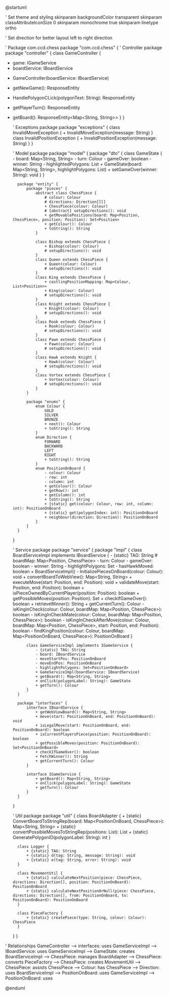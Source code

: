 @startuml


' Set theme and styling
skinparam backgroundColor transparent
skinparam classAttributeIconSize 0
skinparam monochrome true
skinparam linetype ortho

' Set direction for better layout
left to right direction

' Package com.ccd.chess
package "com.ccd.chess" {
' Controller package
package "controller" {
class GameController {
- game: IGameService
- boardService: IBoardService
+ GameController(boardService: IBoardService)
+ getNewGame(): ResponseEntity<Void>
+ HandlePolygonCLick(polygonText: String): ResponseEntity<GameState>
+ getPlayerTurn(): ResponseEntity<String>
+ getBoard(): ResponseEntity<Map<String, String>>
}
}

    ' Exceptions package
    package "exceptions" {
        class InvalidMoveException {
            + InvalidMoveException(message: String)
        }
        class InvalidPositionException {
            + InvalidPositionException(message: String)
        }
    }

    ' Model package
    package "model" {
        package "dto" {
            class GameState {
                - board: Map<String, String>
                - turn: Colour
                - gameOver: boolean
                - winner: String
                - highlightedPolygons: List<String>
                + GameState(board: Map<String, String>, highlightPolygons: List<String>)
                + setGameOver(winner: String): void
            }
        }

        package "entity" {
            package "pieces" {
                abstract class ChessPiece {
                    # colour: Colour
                    # directions: Direction[][]
                    + ChessPiece(colour: Colour)
                    # {abstract} setupDirections(): void
                    + getMovablePositions(board: Map<Position, ChessPiece>, position: Position): Set<Position>
                    + getColour(): Colour
                    + toString(): String
                }

                class Bishop extends ChessPiece {
                    + Bishop(colour: Colour)
                    # setupDirections(): void
                }
                class Queen extends ChessPiece {
                    + Queen(colour: Colour)
                    # setupDirections(): void
                }
                class King extends ChessPiece {
                    + castlingPositionMapping: Map<Colour, List<Position>>
                    + King(colour: Colour)
                    # setupDirections(): void
                }
                class Knight extends ChessPiece {
                    + Knight(colour: Colour)
                    # setupDirections(): void
                }
                class Rook extends ChessPiece {
                    + Rook(colour: Colour)
                    # setupDirections(): void
                }
                class Pawn extends ChessPiece {
                    + Pawn(colour: Colour)
                    # setupDirections(): void
                }
                class Hawk extends Knight {
                    + Hawk(colour: Colour)
                    # setupDirections(): void
                }
                class Vortex extends ChessPiece {
                    + Vortex(colour: Colour)
                    # setupDirections(): void
                }
            }

            package "enums" {
                enum Colour {
                    GOLD
                    SILVER
                    BRONZE
                    + next(): Colour
                    + toString(): String
                }
                enum Direction {
                    FORWARD
                    BACKWARD
                    LEFT
                    RIGHT
                    + toString(): String
                }
                enum PositionOnBoard {
                    - colour: Colour
                    - row: int
                    - column: int
                    + getColour(): Colour
                    + getRow(): int
                    + getColumn(): int
                    + toString(): String
                    + {static} get(colour: Colour, row: int, column: int): PositionOnBoard
                    + {static} get(polygonIndex: int): PositionOnBoard
                    + neighbour(direction: Direction): PositionOnBoard
                }
            }
        }
    }

    ' Service package
    package "service" {
        package "impl" {
            class BoardServiceImpl implements IBoardService {
                - {static} TAG: String
                # boardMap: Map<Position, ChessPiece>
                - turn: Colour
                - gameOver: boolean
                - winner: String
                - highlightPolygons: Set<Position>
                - hasHawkMoved: boolean
                + BoardServiceImpl()
                - InitializePiecesOnBoard(colour: Colour): void
                + convertBoardToWebView(): Map<String, String>
                + executeMove(start: Position, end: Position): void
                + validateMove(start: Position, end: Position): boolean
                + isPieceOwnedByCurrentPlayer(position: Position): boolean
                + getPossibleMoves(position: Position): Set<Position>
                + checkIfGameOver(): boolean
                + retrieveWinner(): String
                + getCurrentTurn(): Colour
                - isKinginCheck(colour: Colour, boardMap: Map<Position, ChessPiece>): boolean
                - isKingInCheckMate(colour: Colour, boardMap: Map<Position, ChessPiece>): boolean
                - isKingInCheckAfterMove(colour: Colour, boardMap: Map<Position, ChessPiece>, start: Position, end: Position): boolean
                - findKingPosition(colour: Colour, boardMap: Map<PositionOnBoard, ChessPiece>): PositionOnBoard
            }

            class GameServiceImpl implements IGameService {
                - {static} TAG: String
                - board: IBoardService
                - moveStartPos: PositionOnBoard
                - moveEndPos: PositionOnBoard
                - highlightPolygons: Set<PositionOnBoard>
                + GameServiceImpl(boardService: IBoardService)
                + getBoard(): Map<String, String>
                + onClick(polygonLabel: String): GameState
                + getTurn(): Colour
            }
        }

        package "interfaces" {
            interface IBoardService {
                + getWebViewBoard(): Map<String, String>
                + move(start: PositionOnBoard, end: PositionOnBoard): void
                + isLegalMove(start: PositionOnBoard, end: PositionOnBoard): boolean
                + isCurrentPlayersPiece(position: PositionOnBoard): boolean
                + getPossibleMoves(position: PositionOnBoard): Set<PositionOnBoard>
                + checkIfGameOver(): boolean
                + FetchWinner(): String
                + getCurrentTurn(): Colour
            }

            interface IGameService {
                + getBoard(): Map<String, String>
                + onClick(polygonLabel: String): GameState
                + getTurn(): Colour
            }
        }
    }

    ' Util package
    package "util" {
        class BoardAdapter {
            + {static} ConvertBoardToStringRep(board: Map<PositionOnBoard, ChessPiece>): Map<String, String>
            + {static} convertPossibleMovesToStringRep(positions: List<PositionOnBoard>): List<String>
            + {static} GeneratePolygonID(polygonLabel: String): int
        }

        class Logger {
            + {static} TAG: String
            + {static} d(tag: String, message: String): void
            + {static} e(tag: String, error: String): void
        }

        class MovementUtil {
            + {static} calculateNextPosition(piece: ChessPiece, directions: Direction[], position: PositionOnBoard): PositionOnBoard
            + {static} calculateNextPositionOrNull(piece: ChessPiece, directions: Direction[], from: PositionOnBoard, to: PositionOnBoard): PositionOnBoard
        }

        class PieceFactory {
            + {static} createPiece(type: String, colour: Colour): ChessPiece
        }
    }
}

' Relationships
GameController --> interfaces: uses
GameServiceImpl --> IBoardService: uses
GameServiceImpl --> GameState: creates
BoardServiceImpl --> ChessPiece: manages
BoardAdapter --> ChessPiece: converts
PieceFactory --> ChessPiece: creates
MovementUtil --> ChessPiece: assists
ChessPiece --> Colour: has
ChessPiece --> Direction: uses
BoardServiceImpl --> PositionOnBoard: uses
GameServiceImpl --> PositionOnBoard: uses


@enduml